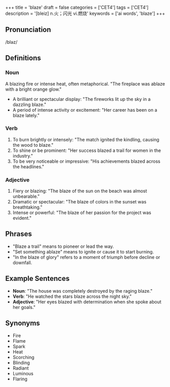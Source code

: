 +++
title = 'blaze'
draft = false
categories = ['CET4']
tags = ['CET4']
description = '[bleiz] n.火；闪光 vi.燃烧'
keywords = ['ai words', 'blaze']
+++

## Pronunciation
/bləz/

## Definitions
### Noun
A blazing fire or intense heat, often metaphorical. "The fireplace was ablaze with a bright orange glow."
- A brilliant or spectacular display: "The fireworks lit up the sky in a dazzling blaze."
- A period of intense activity or excitement: "Her career has been on a blaze lately."

### Verb
1. To burn brightly or intensely: "The match ignited the kindling, causing the wood to blaze."
2. To shine or be prominent: "Her success blazed a trail for women in the industry."
3. To be very noticeable or impressive: "His achievements blazed across the headlines."

### Adjective
1. Fiery or blazing: "The blaze of the sun on the beach was almost unbearable."
2. Dramatic or spectacular: "The blaze of colors in the sunset was breathtaking."
3. Intense or powerful: "The blaze of her passion for the project was evident."

## Phrases
- "Blaze a trail" means to pioneer or lead the way.
- "Set something ablaze" means to ignite or cause it to start burning.
- "In the blaze of glory" refers to a moment of triumph before decline or downfall.

## Example Sentences
- **Noun**: "The house was completely destroyed by the raging blaze."
- **Verb**: "He watched the stars blaze across the night sky."
- **Adjective**: "Her eyes blazed with determination when she spoke about her goals."

## Synonyms
- Fire
- Flame
- Spark
- Heat
- Scorching
- Blinding
- Radiant
- Luminous
- Flaring
